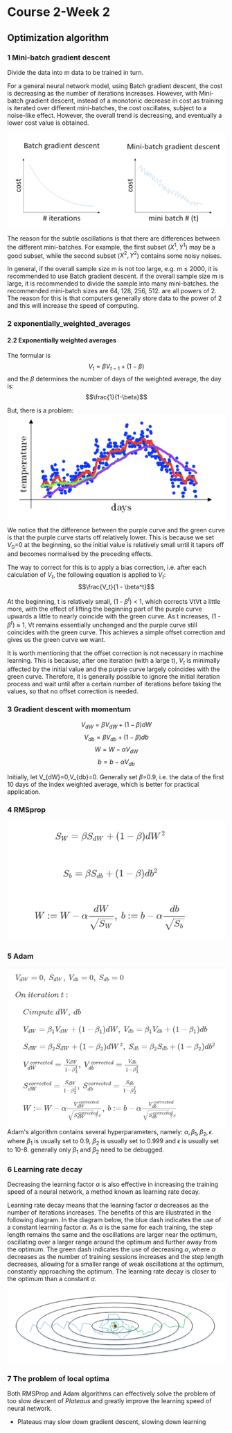 Course 2-Week 2
=========

## Optimization algorithm
### 1 Mini-batch gradient descent
Divide the data into m data to be trained in turn.

For a general neural network model, using Batch gradient descent, the cost is decreasing as the number of iterations increases. However, with Mini-batch gradient descent, instead of a monotonic decrease in cost as training is iterated over different mini-batches, the cost oscillates, subject to a noise-like effect. However, the overall trend is decreasing, and eventually a lower cost value is obtained.  

![mini batch](./raw_data/mini_batch.png)  

The reason for the subtle oscillations is that there are differences between the different mini-batches. For example, the first subset ($X^1,Y^1$) may be a good subset, while the second subset ($X^2,Y^2$) contains some noisy noises.

In general, if the overall sample size m is not too large, e.g. m ≤ 2000, it is recommended to use Batch gradient descent. if the overall sample size m is large, it is recommended to divide the sample into many mini-batches. the recommended mini-batch sizes are 64, 128, 256, 512. are all powers of 2. The reason for this is that computers generally store data to the power of 2 and this will increase the speed of computing.

### 2 exponentially_weighted_averages

#### 2.2 Exponentially weighted averages
The formular is
$$V_t = \beta V_{t-1} + (1- \beta)$$
and the $\beta$ determines the number of days of the weighted average, the day is:
$$\frac{1}{1-\beta}$$

But, there is a problem:
![ewa plot](./raw_data/ewa_1.png)

We notice that the difference between the purple curve and the green curve is that the purple curve starts off relatively lower. This is because we set $V_0$=0 at the beginning, so the initial value is relatively small until it tapers off and becomes normalised by the preceding effects.

The way to correct for this is to apply a bias correction, i.e. after each calculation of $V_t$, the following equation is applied to $V_t$:
$$\frac{V_t}{1 - \beta^t}$$

At the beginning, t is relatively small, (1 - $β^t$) < 1, which corrects VtVt a little more, with the effect of lifting the beginning part of the purple curve upwards a little to nearly coincide with the green curve. As t increases, (1 - $β^t$) ≈ 1, Vt remains essentially unchanged and the purple curve still coincides with the green curve. This achieves a simple offset correction and gives us the green curve we want.

It is worth mentioning that the offset correction is not necessary in machine learning. This is because, after one iteration (with a large t), $V_t$ is minimally affected by the initial value and the purple curve largely coincides with the green curve. Therefore, it is generally possible to ignore the initial iteration process and wait until after a certain number of iterations before taking the values, so that no offset correction is needed.

### 3 Gradient descent with momentum
$$V_{dW} = \beta V_{dW} + (1-\beta)dW$$
$$V_{db} = \beta V_{db} + (1-\beta)db$$
$$W = W - \alpha V_{dW}$$
$$b = b - \alpha V_{db}$$

Initially, let V_{dW}=0,V_{db}=0. Generally set $\beta$=0.9, i.e. the data of the first 10 days of the index weighted average, which is better for practical application.


### 4 RMSprop

![RMSprop](./raw_data/RMSprop.png)

### 5 Adam
![Adam](./raw_data/Adam.png)
Adam's algorithm contains several hyperparameters, namely: $\alpha,\beta_1,\beta_2, \epsilon$. where $\beta_1$ is usually set to 0.9, $\beta_2$ is usually set to 0.999 and $\epsilon$ is usually set to 10-8. generally only $\beta_1$ and $β_2$ need to be debugged.

### 6 Learning rate decay
Decreasing the learning factor $\alpha$ is also effective in increasing the training speed of a neural network, a method known as learning rate decay.

Learning rate decay means that the learning factor $\alpha$ decreases as the number of iterations increases. The benefits of this are illustrated in the following diagram. In the diagram below, the blue dash indicates the use of a constant learning factor $\alpha$. As $\alpha$ is the same for each training, the step length remains the same and the oscillations are larger near the optimum, oscillating over a larger range around the optimum and further away from the optimum. The green dash indicates the use of decreasing $\alpha$, where $\alpha$ decreases as the number of training sessions increases and the step length decreases, allowing for a smaller range of weak oscillations at the optimum, constantly approaching the optimum. The learning rate decay is closer to the optimum than a constant $\alpha$.
![Learning rate decay](./raw_data/Learning_rate_decay.png)


### 7 The problem of local optima

Both RMSProp and Adam algorithms can effectively solve the problem of too slow descent of *Plateaus* and greatly improve the learning speed of neural network.
* Plateaus may slow down gradient descent, slowing down learning